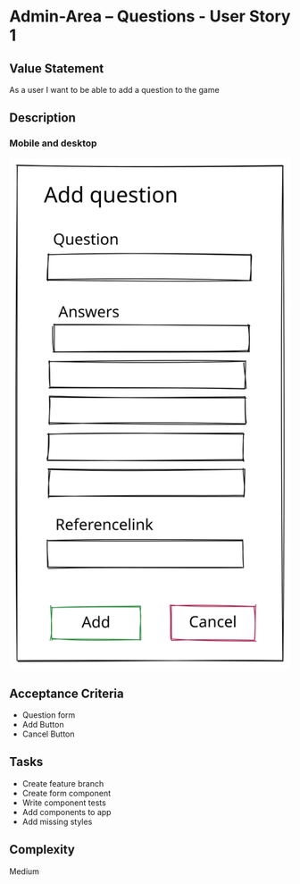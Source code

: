 # Admin-Area – Questions - User Story 1

## Value Statement

As a user I want to be able to add a question to the game

## Description

### Mobile and desktop

![mobileAndDesktop](userStory001mobile.svg)

## Acceptance Criteria

- Question form
- Add Button
- Cancel Button

## Tasks

- Create feature branch
- Create form component
- Write component tests
- Add components to app
- Add missing styles

## Complexity

Medium
